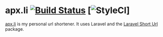 # apx.li [![Build Status](https://travis-ci.org/gallib/apx.li.svg?branch=master)](https://travis-ci.org/gallib/apx.li) [![StyleCI](https://github.styleci.io/repos/135971805/shield?branch=master)]

[apx.li](https://apx.li) is my personal url shortener. It uses Laravel and the [Laravel Short Url](https://github.com/gallib/laravel-short-url) package.